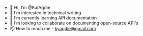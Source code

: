 - 👋 Hi, I’m @KalAgdie
- 👀 I’m interested in technical writing
- 🌱 I’m currently learning API documentation 
- 💞️ I’m looking to collaborate on documenting open-source API's
- 📫 How to reach me - kyagdie@gmail.com

<!---
KalAgdie/KalAgdie is a ✨ special ✨ repository because its `README.md` (this file) appears on your GitHub profile.
You can click the Preview link to take a look at your changes.
--->
